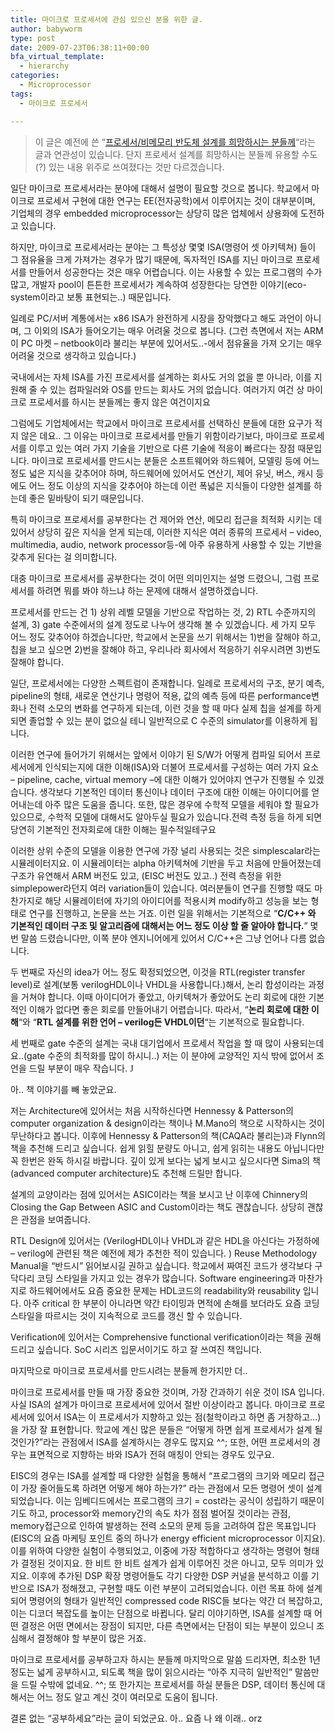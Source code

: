 ```yaml
---
title: 마이크로 프로세서에 관심 있으신 분을 위한 글.
author: babyworm
type: post
date: 2009-07-23T06:38:11+00:00
bfa_virtual_template:
  - hierarchy
categories:
  - Microprocessor
tags:
  - 마이크로 프로세서

---
```

> 이 글은 예전에 쓴 “<a href="https://babyworm.net/post/blogs/2006/09/%ED%94%84%EB%A1%9C%EC%84%B8%EC%84%9C/%EB%B9%84%EB%A9%94%EB%AA%A8%EB%A6%AC-%EB%B0%98%EB%8F%84%EC%B2%B4-%EC%84%A4%EA%B3%84%EB%A5%BC-%ED%9D%AC%EB%A7%9D%ED%95%98%EC%8B%9C%EB%8A%94-%EB%B6%84%EB%93%A4%EA%BB%98../" target="_blank">프로세서/비메모리 반도체 설계를 희망하시는 분들께</a>“라는 글과 연관성이 있습니다. 단지 프로세서 설계를 희망하시는 분들께 유용할 수도(?) 있는 내용 위주로 쓰여졌다는 것만 다르겠습니다.



일단 마이크로 프로세서라는 분야에 대해서 설명이 필요할 것으로 봅니다. 학교에서 마이크로 프로세서 구현에 대한 연구는 EE(전자공학)에서 이루어지는 것이 대부분이며, 기업체의 경우 embedded microprocessor는 상당히 많은 업체에서 상용화에 도전하고 있습니다.

하지만, 마이크로 프로세서라는 분야는 그 특성상 몇몇 ISA(명령어 셋 아키텍쳐) 들이 그 점유율을 크게 가져가는 경우가 많기 때문에, 독자적인 ISA를 지닌 마이크로 프로세서를 만들어서 성공한다는 것은 매우 어렵습니다. 이는 사용할 수 있는 프로그램의 수가 많고, 개발자 pool이 튼튼한 프로세서가 계속하여 성장한다는 당연한 이야기(eco-system이라고 보통 표현되는..) 때문입니다.

일례로 PC/서버 계통에서는 x86 ISA가 완전하게 시장을 장악했다고 해도 과언이 아니며, 그 이외의 ISA가 들어오기는 매우 어려울 것으로 봅니다. (그런 측면에서 저는 ARM이 PC 마켓 – netbook이라 불리는 부분에 있어서도..-에서 점유율을 가져 오기는 매우 어려울 것으로 생각하고 있습니다.)

국내에서는 자체 ISA를 가진 프로세서를 설계하는 회사도 거의 없을 뿐 아니라, 이를 지원해 줄 수 있는 컴파일러와 OS를 만드는 회사도 거의 없습니다. 여러가지 여건 상 마이크로 프로세서를 하시는 분들께는 좋지 않은 여건이지요

그럼에도 기업체에서는 학교에서 마이크로 프로세서를 선택하신 분들에 대한 요구가 적지 않은 데요.. 그 이유는 마이크로 프로세서를 만들기 위함이라기보다, 마이크로 프로세서를 이루고 있는 여러 가지 기술을 기반으로 다른 기술에 적응이 빠르다는 장점 때문입니다. 마이크로 프로세서를 만드시는 분들은 소프트웨어와 하드웨어, 모델링 등에 어느 정도 넓은 지식을 갖추어야 하며, 하드웨어에 있어서도 연산기, 제어 유닛, 버스, 캐시 등에도 어느 정도 이상의 지식을 갖추어야 하는데 이런 폭넓은 지식들이 다양한 설계를 하는데 좋은 밑바탕이 되기 때문입니다.

특히 마이크로 프로세서를 공부한다는 건 제어와 연산, 메모리 접근을 최적화 시키는 데 있어서 상당히 깊은 지식을 얻게 되는데, 이러한 지식은 여러 종류의 프로세서 – video, multimedia, audio, network processor등-에 아주 유용하게 사용할 수 있는 기반을 갖추게 된다는 걸 의미합니다.

대충 마이크로 프로세서를 공부한다는 것이 어떤 의미인지는 설명 드렸으니, 그럼 프로세서를 하려면 뭐를 봐야 하느냐 하는 문제에 대해서 설명하겠습니다.

프로세서를 만드는 건 1) 상위 레벨 모델을 기반으로 작업하는 것, 2) RTL 수준까지의 설계, 3) gate 수준에서의 설계 정도로 나누어 생각해 볼 수 있겠습니다. 세 가지 모두 어느 정도 갖추어야 하겠습니다만, 학교에서 논문을 쓰기 위해서는 1)번을 잘해야 하고, 칩을 보고 싶으면 2)번을 잘해야 하고, 우리나라 회사에서 적응하기 쉬우시려면 3)번도 잘해야 합니다.

일단, 프로세서에는 다양한 스펙트럼이 존재합니다. 일례로 프로세서의 구조, 분기 예측, pipeline의 형태, 새로운 연산기나 명령어 적용, 값의 예측 등에 따른 performance변화나 전력 소모의 변화를 연구하게 되는데, 이런 것을 할 때 마다 실제 칩을 설계를 하게 되면 졸업할 수 있는 분이 없으실 테니 일반적으로 C 수준의 simulator를 이용하게 됩니다.

이러한 연구에 들어가기 위해서는 앞에서 이야기 된 S/W가 어떻게 컴파일 되어서 프로세서에게 인식되는지에 대한 이해(ISA)와 더불어 프로세서를 구성하는 여러 가지 요소 – pipeline, cache, virtual memory –에 대한 이해가 있어야지 연구가 진행될 수 있겠습니다. 생각보다 기본적인 데이터 통신이나 데이터 구조에 대한 이해는 아이디어를 얻어내는데 아주 많은 도움을 줍니다. 또한, 많은 경우에 수학적 모델을 세워야 할 필요가 있으므로, 수학적 모델에 대해서도 알아두실 필요가 있습니다.전력 측정 등을 하게 되면 당연히 기본적인 전자회로에 대한 이해는 필수적일테구요

이러한 상위 수준의 모델을 이용한 연구에 가장 널리 사용되는 것은 simplescalar라는 시뮬레이터지요. 이 시뮬레이터는 alpha 아키텍쳐에 기반을 두고 처음에 만들어졌는데 구조가 유연해서 ARM 버전도 있고, (EISC 버전도 있고..) 전력 측정을 위한 simplepower라던지 여러 variation들이 있습니다. 여러분들이 연구를 진행할 때도 마찬가지로 해당 시뮬레이터에 자기의 아이디어를 적용시켜 modify하고 성능을 보는 형태로 연구를 진행하고, 논문을 쓰는 거죠. 이런 일을 위해서는 기본적으로 “**C/C++ 와 기본적인 데이터 구조 및 알고리즘에 대해서는 어느 정도 이상 할 줄 알아야 합니다.**” 몇 번 말씀 드렸습니다만, 이쪽 분야 엔지니어에게 있어서 C/C++은 그냥 언어나 다름 없습니다.

두 번째로 자신의 idea가 어느 정도 확정되었으면, 이것을 RTL(register transfer level)로 설계(보통 verilogHDL이나 VHDL을 사용합니다.)해서, 논리 합성이라는 과정을 거쳐야 합니다. 이때 아이디어가 좋았고, 아키텍쳐가 좋았어도 논리 회로에 대한 기본적인 이해가 없다면 좋은 회로를 만들어내기 어렵습니다. 따라서, “**논리 회로에 대한 이해**“와 “**RTL 설계를 위한 언어 – verilog든 VHDL이던**“는 기본적으로 필요합니다.

세 번째로 gate 수준의 설계는 국내 대기업에서 프로세서 작업을 할 때 많이 사용되는데요..(gate 수준의 최적화를 많이 하시니..) 저는 이 분야에 교양적인 지식 밖에 없어서 조언을 드릴 부분이 매우 작습니다. <span style="font-family: Wingdings;">J</span>

아.. 책 이야기를 빼 놓았군요.

저는 Architecture에 있어서는 처음 시작하신다면 Hennessy & Patterson의 computer organization & design이라는 책이나 M.Mano의 책으로 시작하시는 것이 무난하다고 봅니다. 이후에 Hennessy & Patterson의 책(CAQA라 불리는)과 Flynn의 책을 추천해 드리고 싶습니다. 쉽게 읽힐 분량도 아니고, 쉽게 읽히는 내용도 아닙니다만 꼭 한번은 완독 하시길 바랍니다. 깊이 있게 보다는 넓게 보시고 싶으시다면 Sima의 책(advanced computer architecture)도 추천해 드릴만 합니다.

설계의 교양이라는 점에 있어서는 ASIC이라는 책을 보시고 난 이후에 Chinnery의 Closing the Gap Between ASIC and Custom이라는 책도 괜찮습니다. 상당히 괜찮은 관점을 보여줍니다.

RTL Design에 있어서는 (VerilogHDL이나 VHDL과 같은 HDL을 아신다는 가정하에 – verilog에 관련된 책은 예전에 제가 추천한 적이 있습니다. ) Reuse Methodology Manual을 “반드시” 읽어보시길 권하고 싶습니다. 학교에서 짜여진 코드가 생각보다 구닥다리 코딩 스타일을 가지고 있는 경우가 많습니다. Software engineering과 마찬가지로 하드웨어에서도 요즘 중요한 문제는 HDL코드의 readability와 reusability 입니다. 아주 critical 한 부분이 아니라면 약간 타이밍과 면적에 손해를 보더라도 요즘 코딩 스타일을 따르시는 것이 지속적으로 코드를 갱신 할 수 있습니다.

Verification에 있어서는 Comprehensive functional verification이라는 책을 권해 드리고 싶습니다. SoC 시리즈 입문서이기도 하고 잘 쓰여진 책입니다.

마지막으로 마이크로 프로세서를 만드시려는 분들께 한가지만 더..

마이크로 프로세서를 만들 때 가장 중요한 것이며, 가장 간과하기 쉬운 것이 ISA 입니다. 사실 ISA의 설계가 마이크로 프로세서에 있어서 절반 이상이라고 봅니다. 마이크로 프로세서에 있어서 ISA는 이 프로세서가 지향하고 있는 점(철학이라고 하면 좀 거창하고…)을 가장 잘 표현합니다. 학교에 계신 많은 분들은 “어떻게 하면 쉽게 프로세서가 설계 될 것인가?”라는 관점에서 ISA를 설계하시는 경우도 많지요 ^^; 또한, 어떤 프로세서의 경우는 표면적으로 지향하는 바와 ISA가 전혀 매칭이 안되는 경우도 있구요.

EISC의 경우는 ISA를 설계할 때 다양한 실험을 통해서 “프로그램의 크기와 메모리 접근이 가장 줄어들도록 하려면 어떻게 해야 하는가?” 라는 관점에서 모든 명령어 셋이 설계 되었습니다. 이는 임베디드에서는 프로그램의 크기 = cost라는 공식이 성립하기 때문이기도 하고, processor와 memory간의 속도 차가 점점 벌어질 것이라는 관점, memory접근으로 인하여 발생하는 전력 소모의 문제 등을 고려하여 잡은 목표입니다(EISC의 요즘 마케팅 포인트 중의 하나가 energy efficient microprocessor 이지요). 이를 위하여 다양한 실험이 수행되었고, 이중에 가장 적합하다고 생각하는 명령어 형태가 결정된 것이지요. 한 비트 한 비트 설계가 쉽게 이루어진 것은 아니고, 모두 의미가 있지요. 이후에 추가된 DSP 확장 명령어들도 각기 다양한 DSP 커널을 분석하고 이를 기반으로 ISA가 정해졌고, 구현할 때도 이런 부분이 고려되었습니다. 이런 목표 하에 설계되어 명령어의 형태가 일반적인 compressed code RISC들 보다는 약간 더 복잡하고, 이는 디코더 복잡도를 높이는 단점으로 바뀝니다. 달리 이야기하면, ISA를 설계할 때 어떤 결정은 어떤 면에서는 장점이 되지만, 다른 측면에서는 단점이 되는 부분이 있으니 조심해서 결정해야 할 부분이 많은 거죠.

마이크로 프로세서를 공부하고자 하시는 분들께 마지막으로 말씀 드리자면, 최소한 1년 정도는 넓게 공부하시고, 되도록 책을 많이 읽으시라는 “아주 지극히 일반적인” 말씀만을 드릴 수밖에 없네요. ^^; 또 한가지는 프로세서를 하실 분들은 DSP, 데이터 통신에 대해서는 어느 정도 알고 계신 것이 여러모로 도움이 됩니다.

결론 없는 “공부하세요”라는 글이 되었군요. 아.. 요즘 나 왜 이래.. orz
